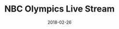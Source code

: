 ---
layout: site
title: "NBC Olympics Live Stream"
date: 2018-02-26
categories: [entertainment]
version: 1.4.2
major: 1
minor: 4
patch: 2
slug: nbc-olympics-live-stream
link: https://stream.nbcolympics.com
permalink: /sites/:slug
---